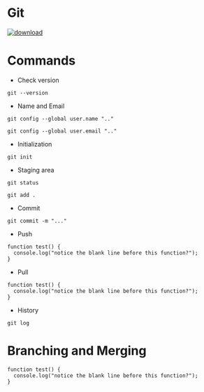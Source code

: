 # Git

  <a href="https://git-scm.com/downloads">
    <img src="https://img.shields.io/badge/download-20B2AA?style=for-the-badge" alt="download"/>
  </a>

# Commands
  - Check version
```
git --version
```
  - Name and Email
  ```
git config --global user.name ".."
```
```
git config --global user.email ".."
```
  - Initialization
```
git init
```
  - Staging area
```
git status
```
```
git add .
```
  - Commit
```
git commit -m "..."
```
  - Push
```
function test() {
  console.log("notice the blank line before this function?");
}
```
  - Pull
```
function test() {
  console.log("notice the blank line before this function?");
}
```
  - History
```
git log
```

# Branching and Merging

```
function test() {
  console.log("notice the blank line before this function?");
}
```
